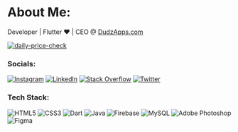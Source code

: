 # About Me:
Developer | Flutter ❤ | CEO @ [DudzApps.com](https://dudzapps.iamrishan.com/)

[![daily-price-check](https://github.com/iamrishan/test-cron/actions/workflows/dailypricecheck.yml/badge.svg)](https://github.com/iamrishan/test-cron/actions/workflows/dailypricecheck.yml)

### Socials:
[![Instagram](https://img.shields.io/badge/Instagram-%23E4405F.svg?logo=Instagram&logoColor=white)](https://instagram.com/dudzapps) [![LinkedIn](https://img.shields.io/badge/LinkedIn-%230077B5.svg?logo=linkedin&logoColor=white)](https://linkedin.com/in/iamrishan) [![Stack Overflow](https://img.shields.io/badge/-Stackoverflow-FE7A16?logo=stack-overflow&logoColor=white)](https://stackoverflow.com/users/20548889) [![Twitter](https://img.shields.io/badge/Twitter-%231DA1F2.svg?logo=Twitter&logoColor=white)](https://twitter.com/dudzapps) 

### Tech Stack:
![HTML5](https://img.shields.io/badge/html5-%23E34F26.svg?style=flat&logo=html5&logoColor=white) ![CSS3](https://img.shields.io/badge/css3-%231572B6.svg?style=flat&logo=css3&logoColor=white) ![Dart](https://img.shields.io/badge/dart-%230175C2.svg?style=flat&logo=dart&logoColor=white) ![Java](https://img.shields.io/badge/java-%23ED8B00.svg?style=flat&logo=java&logoColor=white) ![Firebase](https://img.shields.io/badge/firebase-%23039BE5.svg?style=flat&logo=firebase) ![MySQL](https://img.shields.io/badge/mysql-%2300f.svg?style=flat&logo=mysql&logoColor=white) ![Adobe Photoshop](https://img.shields.io/badge/adobephotoshop-%2331A8FF.svg?style=flat&logo=adobephotoshop&logoColor=white) 	![Figma](https://img.shields.io/badge/figma-%23F24E1E.svg?style=flat&logo=figma&logoColor=white)
